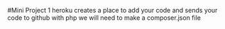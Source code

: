 #Mini Project 1
heroku creates a place to add your code and sends your code to github
with php we will need to make a composer.json file